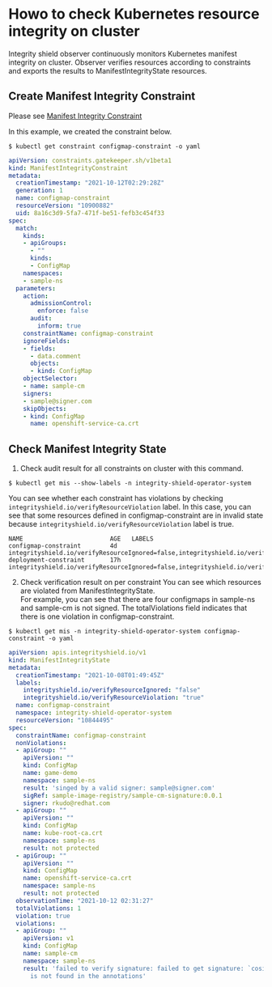# Howo to check Kubernetes resource integrity on cluster

Integrity shield observer continuously monitors Kubernetes manifest integrity on cluster. 
Observer verifies resources according to constraints and exports the results to ManifestIntegrityState resources.

## Create Manifest Integrity Constraint
Please see [Manifest Integrity Constraint](README_CONSTRAINT.md)

In this example, we created the constraint below.

```
$ kubectl get constraint configmap-constraint -o yaml
```
```yaml
apiVersion: constraints.gatekeeper.sh/v1beta1
kind: ManifestIntegrityConstraint
metadata:
  creationTimestamp: "2021-10-12T02:29:28Z"
  generation: 1
  name: configmap-constraint
  resourceVersion: "10900882"
  uid: 8a16c3d9-5fa7-471f-be51-fefb3c454f33
spec:
  match:
    kinds:
    - apiGroups:
      - ""
      kinds:
      - ConfigMap
    namespaces:
    - sample-ns
  parameters:
    action:
      admissionControl:
        enforce: false
      audit:
        inform: true
    constraintName: configmap-constraint
    ignoreFields:
    - fields:
      - data.comment
      objects:
      - kind: ConfigMap
    objectSelector:
    - name: sample-cm
    signers:
    - sample@signer.com
    skipObjects:
    - kind: ConfigMap
      name: openshift-service-ca.crt
```
## Check Manifest Integrity State
1. Check audit result for all constraints on cluster with this command.
```
$ kubectl get mis --show-labels -n integrity-shield-operator-system
```
You can see whether each constraint has violations by checking `integrityshield.io/verifyResourceViolation` label.
In this case, you can see that some resources defined in configmap-constraint are in invalid state because `integrityshield.io/verifyResourceViolation` label is true.
```
NAME                        AGE   LABELS
configmap-constraint        4d    integrityshield.io/verifyResourceIgnored=false,integrityshield.io/verifyResourceViolation=true
deployment-constraint       17h   integrityshield.io/verifyResourceIgnored=false,integrityshield.io/verifyResourceViolation=false
```
2. Check verification result on per constraint
You can see which resources are violated from ManifestIntegrityState.  
For example, you can see that there are four configmaps in sample-ns and sample-cm is not signed.
The totalViolations field indicates that there is one violation in configmap-constraint.

```
$ kubectl get mis -n integrity-shield-operator-system configmap-constraint -o yaml
```
```yaml
apiVersion: apis.integrityshield.io/v1
kind: ManifestIntegrityState
metadata:
  creationTimestamp: "2021-10-08T01:49:45Z"
  labels:
    integrityshield.io/verifyResourceIgnored: "false"
    integrityshield.io/verifyResourceViolation: "true"
  name: configmap-constraint
  namespace: integrity-shield-operator-system
  resourceVersion: "10844495"
spec:
  constraintName: configmap-constraint
  nonViolations:
  - apiGroup: ""
    apiVersion: ""
    kind: ConfigMap
    name: game-demo
    namespace: sample-ns
    result: 'singed by a valid signer: sample@signer.com'
    sigRef: sample-image-registry/sample-cm-signature:0.0.1
    signer: rkudo@redhat.com
  - apiGroup: ""
    apiVersion: ""
    kind: ConfigMap
    name: kube-root-ca.crt
    namespace: sample-ns
    result: not protected
  - apiGroup: ""
    apiVersion: ""
    kind: ConfigMap
    name: openshift-service-ca.crt
    namespace: sample-ns
    result: not protected
  observationTime: "2021-10-12 02:31:27"
  totalViolations: 1
  violation: true
  violations:
  - apiGroup: ""
    apiVersion: v1
    kind: ConfigMap
    name: sample-cm
    namespace: sample-ns
    result: 'failed to verify signature: failed to get signature: `cosign.sigstore.dev/message`
      is not found in the annotations'
```
